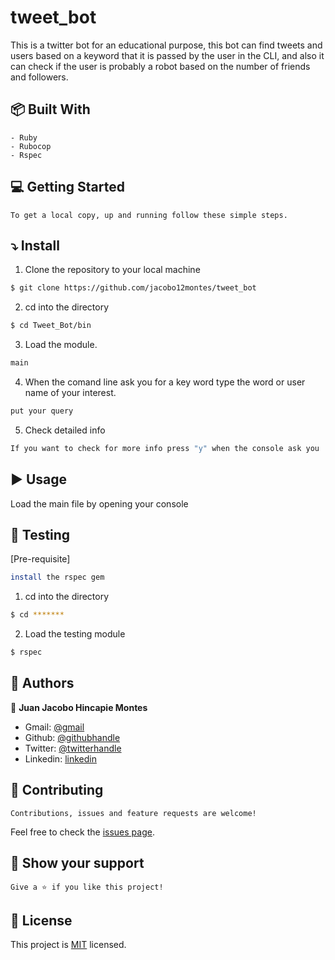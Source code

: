 # tweet_bot
This is a twitter bot for an educational purpose, this bot can find tweets and users based on a keyword that it is passed by the user in the CLI, and also it can check if the user is probably a robot based on the number of friends and followers.


## :package: Built With

    - Ruby
    - Rubocop
    - Rspec

## :computer: Getting Started

    To get a local copy, up and running follow these simple steps.

## :arrow_heading_down: Install

1) Clone the repository to your local machine
```sh
$ git clone https://github.com/jacobo12montes/tweet_bot
```

2) cd into the directory
```sh
$ cd Tweet_Bot/bin
```

3) Load the module. 
```sh
main
```
4) When the comand line ask you for a key word type the word or user name of your interest. 
```sh
put your query
```

5) Check detailed info 
```sh
If you want to check for more info press "y" when the console ask you
```
## :arrow_forward: Usage

Load the main file by opening your console

## :vertical_traffic_light: Testing
[Pre-requisite] 
``` sh
install the rspec gem
```

1) cd into the directory
```sh
$ cd *******
```

2) Load the testing module
```sh
$ rspec
```

## :busts_in_silhouette: Authors

👤 **Juan Jacobo Hincapie Montes**

- Gmail: [@gmail](jacobo12.montes@gmail.com)
- Github: [@githubhandle](https://github.com/jacobo12montes)
- Twitter: [@twitterhandle](https://twitter.com/HincapieMontes)
- Linkedin: [linkedin](https://www.linkedin.com/in/juan-jacobo-hincapi%C3%A9-montes-93975210b/)

## 🤝 Contributing

    Contributions, issues and feature requests are welcome!

Feel free to check the [issues page](../../issues).

## :star2: Show your support

    Give a ⭐️ if you like this project!

## 📝 License

This project is [MIT](lic.url) licensed.
